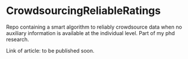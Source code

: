 # CrowdsourcingReliableRatings

Repo containing a smart algorithm to reliably crowdsource data when no auxiliary information is available at the individual level. Part of my phd research.

Link of article: to be published soon.
